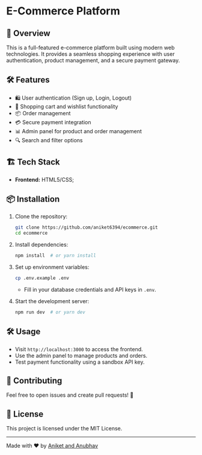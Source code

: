 # E-Commerce Platform

## 🚀 Overview
This is a full-featured e-commerce platform built using modern web technologies. It provides a seamless shopping experience with user authentication, product management, and a secure payment gateway.

## 🛠️ Features
- 🛍️ User authentication (Sign up, Login, Logout)
- 🛒 Shopping cart and wishlist functionality
- 📦 Order management
- 💳 Secure payment integration
- 📊 Admin panel for product and order management
- 🔍 Search and filter options

## 🏗️ Tech Stack
- **Frontend:** HTML5/CSS;

## 📦 Installation

1. Clone the repository:
   ```bash
   git clone https://github.com/aniket6394/ecommerce.git
   cd ecommerce
   ```
2. Install dependencies:
   ```bash
   npm install  # or yarn install
   ```
3. Set up environment variables:
   ```bash
   cp .env.example .env
   ```
   - Fill in your database credentials and API keys in `.env`.

4. Start the development server:
   ```bash
   npm run dev  # or yarn dev
   ```

## 🛠️ Usage
- Visit `http://localhost:3000` to access the frontend.
- Use the admin panel to manage products and orders.
- Test payment functionality using a sandbox API key.

## 🤝 Contributing
Feel free to open issues and create pull requests! 🚀

## 📜 License
This project is licensed under the MIT License.

---
Made with ❤️ by [Aniket and Anubhav](https://github.com/aniket6394)
